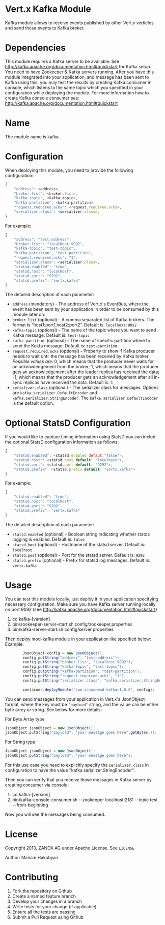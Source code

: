 Vert.x Kafka Module
=========

Kafka module allows to receive events published by other Vert.x verticles and send those events to Kafka broker.


Dependencies
==========

This module requires a Kafka server to be available. See http://kafka.apache.org/documentation.html#quickstart for Kafka setup.
You need to have Zookeeper & Kafka servers running. After you have this module integrated into your application, and message has been sent to Kafka
using this, you may test the results by creating Kafka consumer in console, which listens to the same topic which you specified in your configuration while deploying the module.
For more information how to create Kafka console consumer see: http://kafka.apache.org/documentation.html#quickstart


Name
==========

The module name is kafka.

Configuration
===========

When deploying this module, you need to provide the following configuration:
```javascript
{
    "address": <address>,
    "broker.list": <broker.list>,
    "kafka-topic", <kafka-topic>,
    "kafka-partition", <kafka-partition>
    "request.required.acks": <request.required.acks>,
    "serializer.class": <serializer.class>,
}
```

For example:
```javascript
{
    "address": "test-address",
    "broker.list": "localhost:9092",
    "kafka-topic", "test-topic",
    "kafka-partition", "test-partition",
    "request.required.acks": "1",
    "serializer.class": <serializer.class>,
  	"statsd.enabled": "true",
    "statsd.host": "localhost",
    "statsd.port": "9292",
    "statsd.prefix": "vertx.kafka"
}
```

The detailed description of each parameter:

* `address` (mandatory) - The address of Vert.x's EventBus, where the event has been sent by your application in order to be consumed by this module later on.
* `broker.list` (optional) - A comma separated list of Kafka brokers. The format is "host1:port1,host2:port2". Default is: `localhost:9092`
* `kafka-topic` (optional) - The name of the topic where you want to send Kafka message. Default is: `test-topic`
* `kafka-partition` (optional) - The name of specific partition where to send the Kakfa message. Default is: `test-partition`
* `request.required.acks` (optional) - Property to show if Kafka producer needs to wait until the message has been received by Kafka broker. _Possible values are:_  0, which means that the producer never waits for an acknowledgement from the broker;
                                              1, which means that the producer gets an acknowledgement after the leader replica has received the data;
                                             -1, which means that the producer gets an acknowledgement after all in-sync replicas have received the data. Default is: `1`
* `serializer.class` (optional) - The serializer class for messages. Options are `kafka.serializer.DefaultEncoder` and `kafka.serializer.StringEncoder`. The `kafka.serializer.DefaultEncoder` is the default option.


Optional StatsD Configuration
=============================
If you would like to capture timing information using StatsD you can includ the optional StatsD configuration information as follows:

```javascript
{
    "statsd.enabled": <statsd.enabled defaut:"false">,
    "statsd.host": <statsd.host default: "localhost">,
    "statsd.port": <statsd.port default: "9292">,
    "statsd.prefix": <statsd.prefix default: "vertx.kafka">
}
```

For example:
```javascript
{
  	"statsd.enabled": "true",
    "statsd.host": "localhost",
    "statsd.port": "9292",
    "statsd.prefix": "vertx.kafka"
}
```

The detailed description of each parameter:

* `statsd.enabled` (optional) - Boolean string indicating whether statds logging is enabled. Default is: `false`
* `statsd.host` (optional) - Hostname of the statsd server. Default is: `localhost`
* `statsd.post` (optional) - Port for the statsd server. Default is: `9292`
* `statsd.prefix` (optional) - Prefix for statsd log messages. Default is: `vertx.kafka`



Usage
=======

You can test this module locally, just deploy it in your application specifying necessary configuration.
Make sure you have Kafka server running locally on port 9092 (see http://kafka.apache.org/documentation.html#quickstart)

1. cd kafka-[version]
2. bin/zookeeper-server-start.sh config/zookeeper.properties
3. bin/kafka-server-start.sh config/server.properties

Then deploy mod-kafka module in your application like specified below:
Example:

```java
        JsonObject config = new JsonObject();
        config.putString("address", "test-address");
        config.putString("broker.list", "localhost:9092");
        config.putString("kafka-topic", "test-topic");
        config.putString("kafka-partition", "test-partition");
        config.putString("request.required.acks", "1");
        config.putString("serializer.class", "kafka.serializer.StringEncoder");
        
        container.deployModule("com.zanox~mod-kafka~1.0.0", config);

```

You can send messages from your application in Vert.x's JsonObject format, where the key must be `"payload"` string, and the value can be either byte arrey or string. See below for more details:

For Byte Array type
```java
JsonObject jsonObject = new JsonObject();
jsonObject.putString("payload", "your message goes here".getBytes());
```

For String type
```java
JsonObject jsonObject = new JsonObject();
jsonObject.putString("payload", "your message goes here");
```
For this use case you need to explicitly specify the `serializer.class` in configuration to have the value "kafka.serializer.StringEncoder".

Then you can verify that you receive those messages in Kafka server by creating consumer via console:

1. cd kafka-[version]
2. bin/kafka-console-consumer.sh --zookeeper localhost:2181 --topic test --from-beginning

Now you will see the messages being consumed.

License
=========
Copyright 2013, ZANOX AG under Apache License. See `LICENSE`

Author: Mariam Hakobyan

Contributing
============
1. Fork the repository on Github
2. Create a named feature branch
3. Develop your changes in a branch
4. Write tests for your change (if applicable)
5. Ensure all the tests are passing
6. Submit a Pull Request using Github




